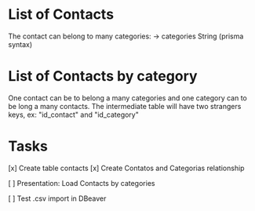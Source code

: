 # List of Contacts
The contact can belong to many categories:
-> categories String (prisma syntax)

# List of Contacts by category
One contact can be to belong a many categories and one category can to be long a many contacts.
The intermediate table will have two strangers keys, ex: 
"id_contact" and "id_category"


# Tasks
[x] Create table contacts
[x] Create Contatos and Categorias relationship


[ ] Presentation: Load Contacts by categories 

[ ] Test .csv import in DBeaver